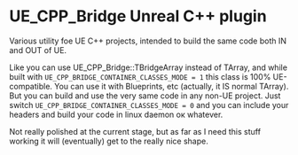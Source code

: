 # UE_CPP_Bridge Unreal C++ plugin
Various utility foe UE C++ projects, intended to build the same code both IN and OUT of UE.

  Like you can use UE_CPP_Bridge::TBridgeArray<int> instead of TArray<int>, and while built with
  `UE_CPP_BRIDGE_CONTAINER_CLASSES_MODE = 1` this class is 100% UE-compatible. You can use it with
  Blueprints, etc (actually, it IS normal TArray). But you can build and use the very same
  code in any non-UE project. Just switch
  `UE_CPP_BRIDGE_CONTAINER_CLASSES_MODE = 0` and you can include your headers and build your code in
  linux daemon oк whatever.

  Not really polished at the current stage, but as far as I need this stuff working it will (eventually)
  get to the really nice shape.
